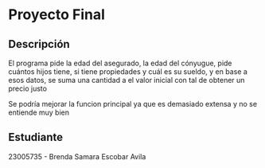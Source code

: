 # Proyecto Final
## Descripción

El programa pide la edad del asegurado, la edad del cónyugue, pide cuántos hijos tiene, si tiene propiedades y cuál es su sueldo, y en base a esos datos, se suma una cantidad a el valor inicial con tal de obtener un precio justo

Se podría mejorar la funcion principal ya que es demasiado extensa y no se entiende muy bien

## Estudiante
23005735 - Brenda Samara Escobar Avila

